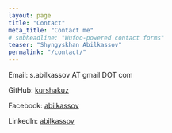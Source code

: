 ```yaml
---
layout: page
title: "Contact"
meta_title: "Contact me"
# subheadline: "Wufoo-powered contact forms"
teaser: "Shyngyskhan Abilkassov"
permalink: "/contact/"
---
```


Email: s.abilkassov AT gmail DOT com

GitHub: [kurshakuz][1]

Facebook: [abilkassov][2]

LinkedIn: [abilkassov][3]

[1]: https://github.com/kurshakuz
[2]: https://www.facebook.com/abilkassov
[3]: https://www.linkedin.com/in/abilkassov/